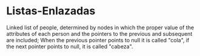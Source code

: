 # Listas-Enlazadas
Linked list of people, determined by nodes in which the proper value of the attributes of each person
and the pointers to the previous and subsequent are included; When the previous pointer points to null
it is called "cola", if the next pointer points to null, it is called "cabeza".

